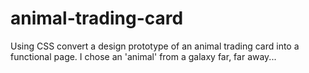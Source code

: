 # animal-trading-card
Using CSS convert a design prototype of an animal trading card into a functional page. I chose an 'animal' from a galaxy far, far away...
